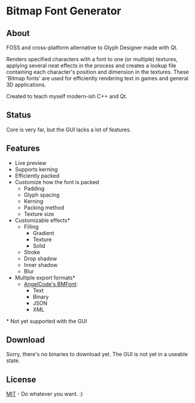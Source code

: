 # Bitmap Font Generator
## About
FOSS and cross-platform alternative to Glyph Designer made with Qt.

Renders specified characters with a font to one (or multiple) textures, applying several neat effects in the process and creates a lookup file containing each character's position and dimension in the textures. These 'Bitmap fonts' are used for efficiently rendering text in games and general 3D applications.

Created to teach myself modern-ish C++ and Qt.

## Status
Core is very far, but the GUI lacks a lot of features.

## Features
* Live preview
* Supports kerning
* Efficiently packed
* Customize how the font is packed
	* Padding
	* Glyph spacing
	* Kerning
	* Packing method
	* Texture size
* Customizable effects*
	* Filling
		* Gradient
		* Texture
		* Solid
	* Stroke
	* Drop shadow
	* Inner shadow
	* Blur
* Multiple export formats*
  * [AngelCode's BMFont](http://www.angelcode.com/products/bmfont/):
  	* Text
  	* Binary
  	* JSON
  	* XML

\* Not yet supported with the GUI

## Download
Sorry, there's no binaries to download yet. The GUI is not yet in a useable state.

## License
[MIT](https://tldrlegal.com/license/mit-license) - Do whatever you want. :)